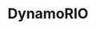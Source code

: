 ---
credit:
- Joshua Park
featured: false
recording: ''
slides: dynamorio.pdf
tags:
- binary exploitation
- reversing
time_close: ''
time_start: '2019-03-22T08:35:00.000000Z'
title: DynamoRIO
week_number: 0
---